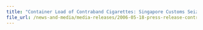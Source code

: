 ```yaml
---
title: "Container Load of Contraband Cigarettes: Singapore Customs Seized 14,000 Cartons of Contraband Cigarettes and Smashed a Smuggling Syndicate"
file_url: /news-and-media/media-releases/2006-05-18-press-release-contrabandcigg.pdf
---
```

